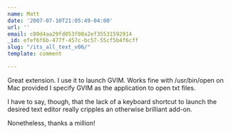 ```yaml
---
name: Matt
date: '2007-07-10T21:05:49-04:00'
url: ''
email: c00d4aa29fd053f08a2ef35531592914
_id: efef6f6b-477f-457c-bc57-55cf5b4f6cff
slug: "/its_all_text_v06/"
template: comment

---
```


Great extension. I use it to launch GVIM. Works fine with /usr/bin/open on Mac provided I specify GVIM as the application to open txt files. 

I have to say, though, that the lack of a keyboard shortcut to launch the desired text editor really cripples an otherwise brilliant add-on.

Nonetheless, thanks a million!
